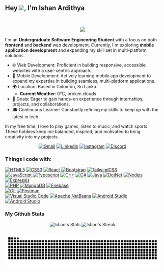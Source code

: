 ## Hey <img src="https://github.com/KenanGain/KenanGain/blob/main/icons/wave.gif" width="48">, I'm Ishan Ardithya
<br>
<p align="center">
    <img src="https://readme-typing-svg.herokuapp.com?color=E22FE4&width=380&height=28&lines=Hello,+I'm+Ishan+Ardithya..;Undergraduate+Software+Engineer&center=true"></a>
</p>

I'm an **Undergraduate Software Engineering Student** with a focus on both **frontend** and **backend** web development. Currently, I'm exploring **mobile application development** and expanding my skill set in multi-platform solutions.

- 🌐 Web Development: Proficient in building responsive, accessible websites with a user-centric approach.
- 📱 Mobile Development: Actively learning mobile app development to expand my expertise in building seamless, multi-platform applications.
- 🌍 Location: Based in Colombo, Sri Lanka.
    - **Current Weather**: 0°C, broken clouds
- 🚀 Goals: Eager to gain hands-on experience through internships, projects, and collaborations.
- 🎓 Continuous Learner: Constantly refining my skills to keep up with the latest in tech.

In my free time, I love to play games, listen to music, and watch sports. These hobbies keep me balanced, inspired, and motivated to bring creativity into my projects.

<div align="center">
    <a href="mailto:ishanardithya@gmail.com"><img src="https://img.shields.io/badge/Gmail-D14836?style=for-the-badge&logo=gmail&logoColor=white&color=black" alt="Gmail"></a>
    <a href="https://www.linkedin.com/in/ishan-ardithya/"><img src="https://img.shields.io/badge/LinkedIn-0077B5?style=for-the-badge&logo=linkedin&logoColor=white&color=black" alt="Linkedin"></a>
    <a href="https://www.instagram.com/ishan_ardithya/"><img src="https://img.shields.io/badge/Instagram-E4405F?style=for-the-badge&logo=instagram&logoColor=white&color=black" alt="Instagram"></a>
    <a href="https://discord.gg/JYHZS6zhwS"><img src="https://img.shields.io/badge/Discord-5865F2?style=for-the-badge&logo=discord&logoColor=white&color=black" alt="Discord"></a>
</div>

### Things I code with:

[![HTML5](https://img.shields.io/badge/html5-%23E34F26.svg?style=for-the-badge&logo=html5&logoColor=white)](https://developer.mozilla.org/en-US/docs/Web/HTML)
[![CSS3](https://img.shields.io/badge/css3-%231572B6.svg?style=for-the-badge&logo=css3&logoColor=white)](https://developer.mozilla.org/en-US/docs/Web/CSS)
[![React](https://img.shields.io/badge/react-%2320232a.svg?style=for-the-badge&logo=react&logoColor=%2361DAFB)](https://react.dev/)
[![Bootstrap](https://img.shields.io/badge/Bootstrap-563D7C?style=for-the-badge&logo=bootstrap&logoColor=white)](https://getbootstrap.com/)
[![TailwindCSS](https://img.shields.io/badge/Tailwind_CSS-38B2AC?style=for-the-badge&logo=tailwind-css&logoColor=white)](https://tailwindcss.com/)
<br>
[![JavaScript](https://img.shields.io/badge/javascript-%23323330.svg?style=for-the-badge&logo=javascript&logoColor=%23F7DF1E)](https://www.javascript.com/)
[![Typescript](https://img.shields.io/badge/TypeScript-007ACC?style=for-the-badge&logo=typescript&logoColor=white)](https://www.typescriptlang.org/)
[![C++](https://img.shields.io/badge/C%2B%2B-00599C?style=for-the-badge&logo=c%2B%2B&logoColor=white)](https://cplusplus.com/)
[![C#](https://img.shields.io/badge/C%23-239120?style=for-the-badge&logo=csharp&logoColor=white)]()
[![Java](https://img.shields.io/badge/java-%23ED8B00.svg?style=for-the-badge&logo=openjdk&logoColor=white)](https://www.java.com/)
[![DotNet](https://img.shields.io/badge/.NET-512BD4?style=for-the-badge&logo=dotnet&logoColor=white)](https://dotnet.microsoft.com/en-us/)
[![Nodejs](https://img.shields.io/badge/Node%20js-339933?style=for-the-badge&logo=nodedotjs&logoColor=white)](https://nodejs.org/)
[![Expressjs](https://img.shields.io/badge/Express%20js-000000?style=for-the-badge&logo=express&logoColor=white)](https://expressjs.com/)
<br>
[![PHP](https://img.shields.io/badge/PHP-777BB4?style=for-the-badge&logo=php&logoColor=white)](https://www.php.net/)
[![MongoDB](https://img.shields.io/badge/MongoDB-4EA94B?style=for-the-badge&logo=mongodb&logoColor=white)](https://www.mongodb.com/)
[![Firebase](https://img.shields.io/badge/firebase-ffca28?style=for-the-badge&logo=firebase&logoColor=black)](https://firebase.google.com/)
<br>
[![Git](https://img.shields.io/badge/GIT-E44C30?style=for-the-badge&logo=git&logoColor=white)](https://git-scm.com/)
[![Postman](https://img.shields.io/badge/Postman-FF6C37?style=for-the-badge&logo=Postman&logoColor=white)](https://www.postman.com/)
<br>
[![Visual Studio Code](https://img.shields.io/badge/VSCode-0078D4?style=for-the-badge&logo=visual%20studio%20code&logoColor=white)](https://code.visualstudio.com/)
[![Apache NetBeans](https://img.shields.io/badge/apache%20netbeans-1B6AC6?style=for-the-badge&logo=apache%20netbeans%20IDE&logoColor=white)](https://netbeans.apache.org/front/main/index.html)
[![Android Studio](https://img.shields.io/badge/IntelliJ_IDEA-000000.svg?style=for-the-badge&logo=intellij-idea&logoColor=white)](https://developer.android.com/studio)
[![Android Studio](https://img.shields.io/badge/Android_Studio-3DDC84?style=for-the-badge&logo=android-studio&logoColor=white)](https://developer.android.com/studio)

### My Github Stats
<div class="badges-githubstats">
    <p align="center">
    <img src="https://github-readme-stats.vercel.app/api?username=IshanArdithya&hide_title=true&hide_rank=false&show_icons=true&include_all_commits=false&count_private=true&disable_animations=false&theme=tokyonight&locale=en&hide_border=true&order=1" height="155" alt="Ishan's Stats"  />
    <img src="https://streak-stats.demolab.com?user=IshanArdithya&locale=en&mode=daily&theme=tokyonight&hide_border=true&border_radius=5&order=3" height="155" alt="Ishan's Streak"  />
    </p>
</div>

###

<div align="center">
    <img src="https://raw.githubusercontent.com/IshanArdithya/IshanArdithya/output/snake.svg" alt="Snake animation" />
</div>
